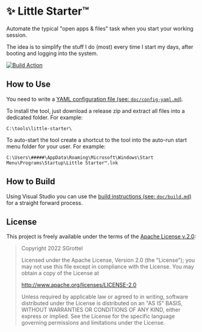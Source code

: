 # ✨ Little Starter™
Automate the typical "open apps &amp; files" task when you start your working session.

The idea is to simplify the stuff I do (most) every time I start my days, after booting and logging into the system.

[![Build Action](https://github.com/sgrottel/little-starter/actions/workflows/dotnet-desktop.yaml/badge.svg)](https://github.com/sgrottel/little-starter/actions/workflows/dotnet-desktop.yaml)

## How to Use
You need to write a [YAML configuration file (see: `doc/config-yaml.md`)](./doc/config-yaml.md).

To install the tool, just download a release zip and extract all files into a dedicated folder.
For example:
```
C:\tools\little-starter\
```

To auto-start the tool create a shortcut to the tool into the auto-run start menu folder for your user.
For example:
```
C:\Users\#####\AppData\Roaming\Microsoft\Windows\Start Menu\Programs\Startup\Little Starter™.lnk
```

## How to Build
Using Visual Studio you can use the [build instructions (see: `doc/build.md`)](./doc/build.md) for a straight forward process.

## License
This project is freely available under the terms of the [Apache License v.2.0](./LICENSE):

> Copyright 2022 SGrottel
>
> Licensed under the Apache License, Version 2.0 (the "License");
> you may not use this file except in compliance with the License.
> You may obtain a copy of the License at
>
> http://www.apache.org/licenses/LICENSE-2.0
>
> Unless required by applicable law or agreed to in writing, software
> distributed under the License is distributed on an "AS IS" BASIS,
> WITHOUT WARRANTIES OR CONDITIONS OF ANY KIND, either express or implied.
> See the License for the specific language governing permissions and
> limitations under the License.
